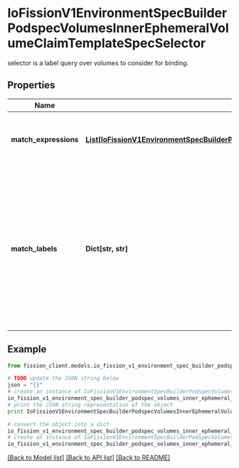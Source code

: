 # IoFissionV1EnvironmentSpecBuilderPodspecVolumesInnerEphemeralVolumeClaimTemplateSpecSelector

selector is a label query over volumes to consider for binding.

## Properties

Name | Type | Description | Notes
------------ | ------------- | ------------- | -------------
**match_expressions** | [**List[IoFissionV1EnvironmentSpecBuilderPodspecAffinityPodAffinityPreferredDuringSchedulingIgnoredDuringExecutionInnerPodAffinityTermLabelSelectorMatchExpressionsInner]**](IoFissionV1EnvironmentSpecBuilderPodspecAffinityPodAffinityPreferredDuringSchedulingIgnoredDuringExecutionInnerPodAffinityTermLabelSelectorMatchExpressionsInner.md) | matchExpressions is a list of label selector requirements. The requirements are ANDed. | [optional] 
**match_labels** | **Dict[str, str]** | matchLabels is a map of {key,value} pairs. A single {key,value} in the matchLabels map is equivalent to an element of matchExpressions, whose key field is \&quot;key\&quot;, the operator is \&quot;In\&quot;, and the values array contains only \&quot;value\&quot;. The requirements are ANDed. | [optional] 

## Example

```python
from fission_client.models.io_fission_v1_environment_spec_builder_podspec_volumes_inner_ephemeral_volume_claim_template_spec_selector import IoFissionV1EnvironmentSpecBuilderPodspecVolumesInnerEphemeralVolumeClaimTemplateSpecSelector

# TODO update the JSON string below
json = "{}"
# create an instance of IoFissionV1EnvironmentSpecBuilderPodspecVolumesInnerEphemeralVolumeClaimTemplateSpecSelector from a JSON string
io_fission_v1_environment_spec_builder_podspec_volumes_inner_ephemeral_volume_claim_template_spec_selector_instance = IoFissionV1EnvironmentSpecBuilderPodspecVolumesInnerEphemeralVolumeClaimTemplateSpecSelector.from_json(json)
# print the JSON string representation of the object
print IoFissionV1EnvironmentSpecBuilderPodspecVolumesInnerEphemeralVolumeClaimTemplateSpecSelector.to_json()

# convert the object into a dict
io_fission_v1_environment_spec_builder_podspec_volumes_inner_ephemeral_volume_claim_template_spec_selector_dict = io_fission_v1_environment_spec_builder_podspec_volumes_inner_ephemeral_volume_claim_template_spec_selector_instance.to_dict()
# create an instance of IoFissionV1EnvironmentSpecBuilderPodspecVolumesInnerEphemeralVolumeClaimTemplateSpecSelector from a dict
io_fission_v1_environment_spec_builder_podspec_volumes_inner_ephemeral_volume_claim_template_spec_selector_form_dict = io_fission_v1_environment_spec_builder_podspec_volumes_inner_ephemeral_volume_claim_template_spec_selector.from_dict(io_fission_v1_environment_spec_builder_podspec_volumes_inner_ephemeral_volume_claim_template_spec_selector_dict)
```
[[Back to Model list]](../README.md#documentation-for-models) [[Back to API list]](../README.md#documentation-for-api-endpoints) [[Back to README]](../README.md)


